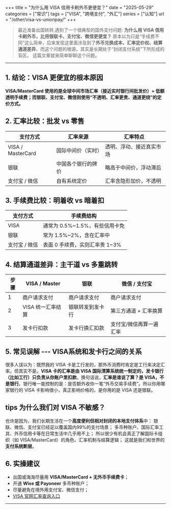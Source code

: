 +++
title = "为什么用 VISA 信用卡刷外币更便宜？"
date = "2025-05-29"
categories = ["常识"]
tags = ["VISA", "跨境支付", "外汇"]
series = ["认知"]
url = "/other/visa-vs-unionpay/"
+++

> 最近准备出国转转,遇到了一个很典型的国外支付问题: **为什么用 VISA 信用卡刷外币，比用银联卡、支付宝、微信更便宜？**
原本以为只是“手续费不同”这么简单，后来发现这里面涉及到了**外币兑换成本、汇率定价权、结算通道差异**，而这个问题的根源，其实是长期处于“封闭支付系统”下所形成的盲区。
这篇文章就来简单聊聊这个问题。

---

## 1. 结论：VISA 更便宜的根本原因

**VISA/MasterCard 使用的是全球中间市场汇率（接近实时银行间批发价）+ 低额透明手续费；而银联、支付宝、微信则使用“不透明、汇率更贵、通道更绕”的定价方式。**


## 2. 汇率比较：批发 vs 零售

| 支付方式 | 汇率来源 | 汇率特点 |
|----------|----------|-----------|
| VISA / MasterCard | 国际中间价（实时） | 透明、浮动、接近真实市场 |
| 银联 | 中国各个银行的牌价 | 略高于中间价，浮动滞后 |
| 支付宝 / 微信 | 自有系统定价 | 汇率含隐形加价，不透明 |


## 3. 手续费比较：明着收 vs 暗着扣

| 支付方式 | 手续费结构 | 
|----------|-------------|
| VISA | 通常为 0.5%~1.5%，有些信用卡免 | 
| 银联 | 常为 1.5%~2%，含在汇率中 | 
| 支付宝 / 微信 | 表面 0 手续费，实则汇率贵 1~3% | 


## 4. 结算通道差异：主干道 vs 多重跳转

| 步骤 | VISA / Master | 银联 | 微信 / 支付宝 |
|------|---------------|-------|----------------|
| 1 | 商户请求支付 | 商户请求支付 | 商户请求支付 |
| 2 | VISA 统一汇率结算 | 银联转发到发卡行 | 第三方通道 + 汇率换算 |
| 3 | 发卡行扣款 | 发卡行换汇扣款 | 支付宝/微信再算一遍汇率 |


## 5. 常见误解 --- VISA系统和发卡行之间的关系

很多人误以为：既然我的 VISA 卡是工行发的，那外币消费时肯定是工行来决定汇率。但其实不是。**VISA 卡的汇率是由 VISA 国际清算系统统一制定的，发卡银行（比如工行）只负责从你账户里扣款**。换句话说，**汇率是谁说了算？是 VISA，不是银行**。银行唯一能控制的是：是否额外收你一笔“外币交易手续费”。所以你用哪家银行的 VISA 卡影响很小，真正影响价格的，是你用的是 VISA 还是银联。


## tips 为什么我们对 VISA 不敏感？

也许是因为，我们长期生活在一个**高度便利但相对封闭的本地支付体系**中：
银联、微信、支付宝已经足以覆盖国内99%的支付场景；
多币种账户、国际汇率工具、外币信用卡等在日常生活中几乎用不上；
所以很少有机会真正了解国际卡组织（如 VISA/MasterCard）的角色、汇率机制与结算逻辑；
这就是我们和世界的**支付系统断层**。


## 6. 实操建议

- 出国或海淘尽量用 **VISA/MasterCard + 无外币手续费卡**；
- 开通 **Wise 或 Payoneer** 多币种账户；
- 尽量避免在境外用支付宝、微信支付；
- [VISA 官网汇率查询入口](https://www.visa.com.hk/support/consumer/travel-support/exchange-rate-calculator.html)


---

